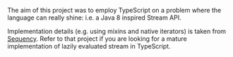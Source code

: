 The aim of this project was to employ TypeScript on a problem where the language can really shine: i.e. a Java 8 
inspired Stream API.

Implementation details (e.g. using mixins and native iterators) is taken from [Sequency](https://github.com/winterbe/sequency).
Refer to that project if you are looking for a mature implementation of lazily evaluated stream in TypeScript.